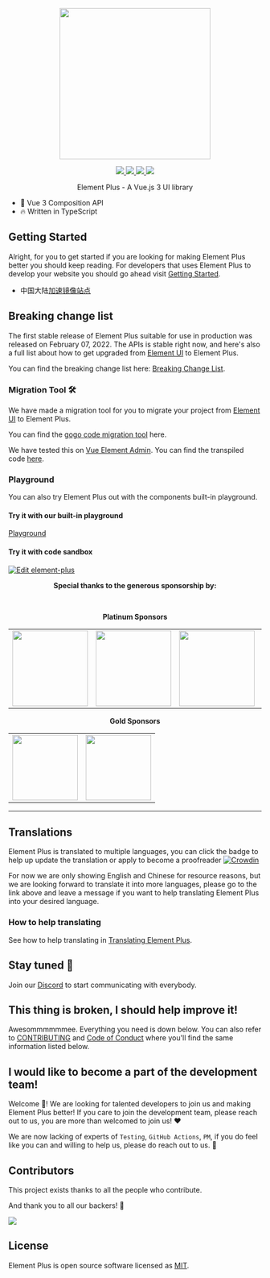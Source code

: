 <p align="center">
  <img width="300px" src="https://user-images.githubusercontent.com/10731096/95823103-9ce15780-0d5f-11eb-8010-1bd1b5910d4f.png">
</p>

<p align="center">
  <a href="https://www.npmjs.org/package/element-plus">
    <img src="https://img.shields.io/npm/v/element-plus.svg" />
  </a>
  <a href="https://github.com/element-plus/element-plus">
    <img src="https://img.shields.io/badge/node-%20%3E%3D%2016-47c219" />
  </a>
  <a href="https://npmcharts.com/compare/element-plus?minimal=true">
    <img src="https://img.shields.io/npm/dm/element-plus.svg" />
  </a>
  <a href="https://codecov.io/gh/element-plus/element-plus">
    <img src="https://codecov.io/gh/element-plus/element-plus/branch/dev/graph/badge.svg?token=BKSBO2GLZI"/>
  </a>
  <br>
</p>

<p align="center">Element Plus - A Vue.js 3 UI library</p>

- 💪 Vue 3 Composition API
- 🔥 Written in TypeScript

## Getting Started

Alright, for you to get started if you are looking for making Element Plus better you should keep reading.
For developers that uses Element Plus to develop your website you should go ahead visit [Getting Started](https://element-plus.org/).

- 中国大陆[加速镜像站点](https://element-plus.gitee.io/)

## Breaking change list

The first stable release of Element Plus suitable for use in production was released on February 07, 2022. The APIs is stable right now, and here's also a full list about how to get upgraded from [Element UI](https://element.eleme.io) to Element Plus.

You can find the breaking change list here: [Breaking Change List](https://github.com/element-plus/element-plus/discussions/5658).

### Migration Tool :hammer_and_wrench:

We have made a migration tool for you to migrate your project from [Element UI](https://element.eleme.io) to Element Plus.

You can find the [gogo code migration tool](https://github.com/thx/gogocode/tree/main/packages/gogocode-plugin-element) here.

We have tested this on [Vue Element Admin](https://github.com/PanJiaChen/vue-element-admin). You can find the transpiled code [here](https://github.com/gogocodeio/vue-element-admin).

### Playground

You can also try Element Plus out with the components built-in playground.

#### Try it with our built-in playground

[Playground](https://element-plus.run/)

#### Try it with code sandbox

[![Edit element-plus](https://codesandbox.io/static/img/play-codesandbox.svg)](https://codesandbox.io/s/element-plus-demo-dxtcr)

<p align="center">
  <b>Special thanks to the generous sponsorship by:</b>
</p>
<br/>
<p align="center">
  <b>Platinum Sponsors</b>
</p>
<table align="center" cellspacing="0" cellpadding="0">
  <tbody>
    <tr>
      <td align="center" valign="middle">
        <a href="https://js.design?source=element-plus" target="_blank">
          <img width="150px" src="https://user-images.githubusercontent.com/17680888/160634485-df0d00af-8633-4ab8-9a72-aac2b65d1d36.png">
        </a>
      </td>
      <td align="center" valign="middle">
        <a href="https://www.vform666.com/" target="_blank">
          <img width="150px" src="https://user-images.githubusercontent.com/17680888/156870588-b25a42d5-888b-4943-8b1b-5239dfd8f4d2.png">
        </a>
      </td>
      <td align="center" valign="middle">
        <a href="https://www.jnpfsoft.com/index.html?from=elementUI" target="_blank">
          <img width="150px" src="https://github-production-user-asset-6210df.s3.amazonaws.com/82012629/285874192-0d562df0-2ebc-4bb3-bf8f-8674ac07c38a.png?X-Amz-Algorithm=AWS4-HMAC-SHA256&X-Amz-Credential=AKIAIWNJYAX4CSVEH53A%2F20231127%2Fus-east-1%2Fs3%2Faws4_request&X-Amz-Date=20231127T131759Z&X-Amz-Expires=300&X-Amz-Signature=532bfe31066712d205616b9a91002be8a187b7111e692a487356943a19c1772e&X-Amz-SignedHeaders=host&actor_id=82012629&key_id=0&repo_id=281319253">
        </a>
      </td>
      <td align="center" valign="middle">
        <a href="http://github.crmeb.net/u/Element?from=element-plus" target="_blank">
          <img width="150px" src="https://github-production-user-asset-6210df.s3.amazonaws.com/82012629/286477993-570c3e32-c32c-43ea-997b-2c5fc8df198a.png?X-Amz-Algorithm=AWS4-HMAC-SHA256&X-Amz-Credential=AKIAIWNJYAX4CSVEH53A%2F20231129%2Fus-east-1%2Fs3%2Faws4_request&X-Amz-Date=20231129T043748Z&X-Amz-Expires=300&X-Amz-Signature=b4f0d40ae84855c2c9cdab96e90aaf8fcbbba67240bbe2588c32775b41cc1720&X-Amz-SignedHeaders=host&actor_id=0&key_id=0&repo_id=281319253">
        </a>
      </td>
    </tr>
    </tbody>
</table>
<p align="center">
  <b>Gold Sponsors</b>
</p>
<table align="center" cellspacing="0" cellpadding="0">
  <tbody>
    <tr>
      <td align="center" valign="middle">
        <a href="https://wonderful-code.gitee.io/?from=element-plus" target="_blank">
          <img width="130px" src="https://user-images.githubusercontent.com/17680888/173179536-30e35fd1-cd5a-482a-bc41-9d5f0aa66fd4.png">
        </a>
      </td>
      <td align="center" valign="middle">
        <a href="https://bit.dev/?from=element-ui" target="_blank">
          <img width="130px" src="https://user-images.githubusercontent.com/10095631/41342907-e44e7196-6f2f-11e8-92f2-47702dc8f059.png">
        </a>
      </td>
    </tr>
  </tbody>
</table>

---

## Translations

Element Plus is translated to multiple languages, you can click the badge to help up update the translation or apply to become
a proofreader [![Crowdin](https://badges.crowdin.net/element-plus/localized.svg)](https://crowdin.com/project/element-plus)

For now we are only showing English and Chinese for resource reasons, but we are looking forward to translate it into more languages, please go to the link
above and leave a message if you want to help translating Element Plus into your desired language.

### How to help translating

See how to help translating in [Translating Element Plus](https://element-plus.org/en-US/guide/translation.html).

## Stay tuned :eyes:

Join our [Discord](https://discord.com/invite/gXK9XNzW3X) to start communicating with everybody.

## This thing is broken, I should help improve it!

Awesommmmmmee. Everything you need is down below. You can also refer to
[CONTRIBUTING](https://github.com/element-plus/element-plus/blob/dev/CONTRIBUTING.md) and
[Code of Conduct](https://github.com/element-plus/element-plus/blob/dev/CODE_OF_CONDUCT.md)
where you'll find the same information listed below.

## I would like to become a part of the development team!

Welcome :star_struck:! We are looking for talented developers to join us and making Element Plus better! If you care to join the development team, please
reach out to us, you are more than welcomed to join us! :heart:

We are now lacking of experts of `Testing`, `GitHub Actions`, `PM`, if you do feel like you can and willing to help us, please do reach out to us. :pray:

## Contributors

This project exists thanks to all the people who contribute.

And thank you to all our backers! 🙏

<a href="https://github.com/element-plus/element-plus/graphs/contributors">
  <img src="https://contrib.rocks/image?repo=element-plus/element-plus" />
</a>

## License

Element Plus is open source software licensed as
[MIT](https://github.com/element-plus/element-plus/blob/master/LICENSE).
